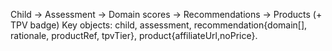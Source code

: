Child → Assessment → Domain scores → Recommendations → Products (+ TPV badge)
Key objects: child, assessment, recommendation{domain[], rationale, productRef, tpvTier}, product{affiliateUrl,noPrice}.
